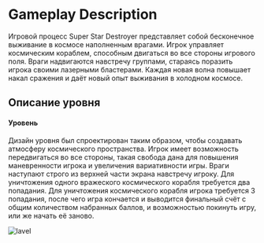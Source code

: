 # Gameplay Description

   Игровой процесс Super Star Destroyer представляет собой бесконечное выживание в космосе наполненным врагами. Игрок управляет космическим    кораблем, способным двигаться во все стороны игрового поля. Враги надвигаются навстречу группами, стараясь поразить игрока своими       лазерными бластерами. Каждая новая волна повышает накал сражения и даёт новый опыт выживания в холодном космосе.

## Описание уровня
#### Уровень 
Дизайн уровня был спроектирован таким образом, чтобы создавать атмосферу космического пространства. Игрок имеет возможность передвигаться во все стороны, такая свобода дана для повышения маневренности игрока и увеличения вариативности игры. Враги наступают строго из верхней части экрана навстречу игроку. Для уничтожения одного вражеского космического корабля требуется два попадания. Для уничтожения космического корабля игрока требуется 3 попадания, после чего игра кончается и выводится финальный счёт с общим количеством набранных баллов, и возможностью покинуть игру, или же начать её заново.

![lavel](https://pp.userapi.com/c851224/v851224315/a8a11/JrRD_h1PrMY.jpg)
